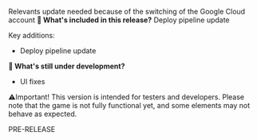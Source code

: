 Relevants update needed because of the switching of the Google Cloud account
**🔧 What's included in this release?**
Deploy pipeline update

Key additions:
- Deploy pipeline update 

**🚧 What's still under development?**
- UI fixes

⚠️Important! This version is intended for testers and developers. Please note that the game is not fully functional yet, and some elements may not behave as expected.

PRE-RELEASE
